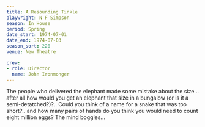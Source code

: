 ```yaml
---
title: A Resounding Tinkle
playwright: N F Simpson
season: In House
period: Spring
date_start: 1974-07-01
date_end: 1974-07-03
season_sort: 220
venue: New Theatre

crew:
- role: Director
  name: John Ironmonger
---
```


The people who delivered the elephant made some mistake about the size... after all how would you get an elephant that size in a bungalow (or is it a semi-detatched?)?.. Could you think of a name for a snake that was too short?.. and how many pairs of hands do you think you would need to count eight million eggs? The mind boggles...
